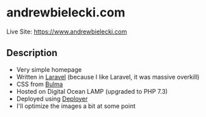 # andrewbielecki.com
Live Site: <https://www.andrewbielecki.com>

## Description
* Very simple homepage
* Written in [Laravel](http://laravel.com) (because I like Laravel, it was massive overkill)
* CSS from [Bulma](https://bulma.io/)
* Hosted on Digital Ocean LAMP (upgraded to PHP 7.3)
* Deployed using [Deployer](https://deployer.org/)
* I'll optimize the images a bit at some point
